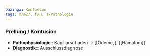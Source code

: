 ```yaml
---
bazinga: Kontusion
tags: m/m27, f/🦴, a/Pathologie
---
```

### Prellung / Kontusion
- **Pathophysiologie**:: Kapillarschaden → [[Ödeme]], [[Hämatom]]
- **Diagnostik**:: Ausschlussdiagnose